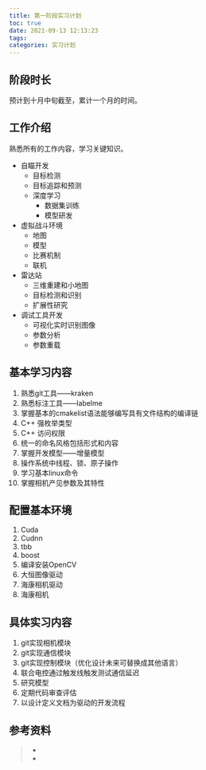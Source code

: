 ```yaml
---
title: 第一阶段实习计划
toc: true
date: 2021-09-13 12:13:23
tags:
categories: 实习计划
---
```


## 阶段时长

预计到十月中旬截至，累计一个月的时间。

## 工作介绍

熟悉所有的工作内容，学习关键知识。

- 自瞄开发
  - 目标检测
  - 目标追踪和预测
  - 深度学习
    - 数据集训练
    - 模型研发
- 虚拟战斗环境
  - 地图
  - 模型
  - 比赛机制
  - 联机
- 雷达站
  - 三维重建和小地图
  - 目标检测和识别
  - 扩展性研究
- 调试工具开发
  - 可视化实时识别图像
  - 参数分析
  - 参数重载

## 基本学习内容

1. 熟悉git工具——kraken
2. 熟悉标注工具——labelme
3. 掌握基本的cmakelist语法能够编写具有文件结构的编译链
4. C++ 强枚举类型
5. C++ 访问权限
6. 统一的命名风格包括形式和内容
7. 掌握开发模型——增量模型
8. 操作系统中线程、锁、原子操作
9. 学习基本linux命令
10. 掌握相机产见参数及其特性

## 配置基本环境

1. Cuda
2. Cudnn
3. tbb
4. boost
5. 编译安装OpenCV
6. 大恒图像驱动
7. 海康相机驱动
8. 海康相机
## 具体实习内容

1. git实现相机模块
2. git实现通信模块
3. git实现控制模块（优化设计未来可替换成其他语言）
4. 联合电控通过触发线触发测试通信延迟
5. 研究模型
6. 定期代码审查评估
7. 以设计定义文档为驱动的开发流程

## 参考资料

> - []()
> - []()


